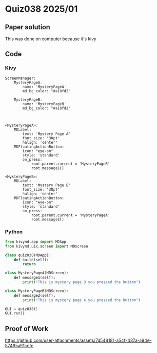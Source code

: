 # Quiz038 2025/01

## Paper solution
This was done on computer because it's kivy

## Code
### Kivy
```.kv
ScreenManager:
    MysteryPageA:
        name: 'MysteryPageA'
        md_bg_color: "#a1bfd2"

    MysteryPageB:
        name: 'MysteryPageB'
        md_bg_color: "#a1bfd2"



<MysteryPageA>:
    MDLabel:
        text: 'Mystery Page A'
        font_size: '30pt'
        halign: 'center'
    MDFloatingActionButton:
        icon: "eye-on"
        style: 'standard'
        on_press:
            root.parent.current = 'MysteryPageB'
            root.message1()

<MysteryPageB>:
    MDLabel:
        text: 'Mystery Page B'
        font_size: '30pt'
        halign: 'center'
    MDFloatingActionButton:
        icon: "eye-on"
        style: 'standard'
        on_press:
            root.parent.current = 'MysteryPageA'
            root.message2()

```

### Python
```.py
from kivymd.app import MDApp
from kivymd.uix.screen import MDScreen

class quiz038(MDApp):
    def build(self):
        return

class MysteryPageA(MDScreen):
    def message1(self):
        print("This is mystery page B you pressed the button")

class MysteryPageB(MDScreen):
    def message2(self):
        print("This is mystery page A you pressed the button")

GUI = quiz038()
GUI.run()
```


## Proof of Work
https://github.com/user-attachments/assets/7d548181-a54f-437a-a94e-57495a91cefe



